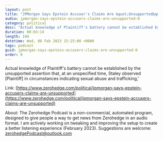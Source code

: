 ```yaml
---
layout: post
title: "JPMorgan Says Epstein Accuser's Claims Are &quot;Unsupported&quot;"
audio: jpmorgan-says-epstein-accusers-claims-are-unsupported-0
category: political
desc: "Actual knowledge of Plaintiff's battery cannot be established by the unsupported assertion that, at an unspecified time, Staley observed [Plaintiff] in circumstances indicating sexual abuse and trafficking,'"
duration: 00:03:14
length: 194
datetime: Wed, 08 Feb 2023 15:25:00 +0000
tags: podcast
guid: jpmorgan-says-epstein-accusers-claims-are-unsupported-0
order: 0
---
```

Actual knowledge of Plaintiff's battery cannot be established by the unsupported assertion that, at an unspecified time, Staley observed [Plaintiff] in circumstances indicating sexual abuse and trafficking,'

Link: [https://www.zerohedge.com/political/jpmorgan-says-epstein-accusers-claims-are-unsupported](https://www.zerohedge.com/political/jpmorgan-says-epstein-accusers-claims-are-unsupported)

About: The Zerohedge Podcast is a non-commercial, automated program, designed to give people a way to get news from Zerohedge in an audio format.  I am actively working on tweaking and improving the setup to create a better listening experience (February 2023).  Suggestions are welcome: [zerohedgePodcast@outlook.com](mailto:zerohedgePodcast@outlook.com)